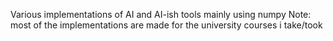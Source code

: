 Various implementations of AI and AI-ish tools mainly using numpy 
Note: most of the implementations are made for the university courses i take/took